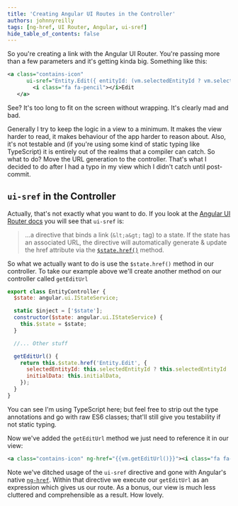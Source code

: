 ```yaml
---
title: 'Creating Angular UI Routes in the Controller'
authors: johnnyreilly
tags: [ng-href, UI Router, Angular, ui-sref]
hide_table_of_contents: false
---
```


So you're creating a link with the Angular UI Router. You're passing more than a few parameters and it's getting kinda big. Something like this:

```xml
<a class="contains-icon"
      ui-sref="Entity.Edit({ entityId: (vm.selectedEntityId ? vm.selectedEntityId: null), initialData: vm.initialData })">
        <i class="fa fa-pencil"></i>Edit
   </a>
```

See? It's too long to fit on the screen without wrapping. It's clearly mad and bad.

Generally I try to keep the logic in a view to a minimum. It makes the view harder to read, it makes behaviour of the app harder to reason about. Also, it's not testable and (if you're using some kind of static typing like TypeScript) it is entirely out of the realms that a compiler can catch. So what to do? Move the URL generation to the controller. That's what I decided to do after I had a typo in my view which I didn't catch until post-commit.

## `ui-sref` in the Controller

Actually, that's not exactly what you want to do. If you look at the [Angular UI Router docs](http://angular-ui.github.io/ui-router/site/#/api/ui.router.state.directive:ui-sref) you will see that `ui-sref` is:

> ...a directive that binds a link (`&lt;a&gt;` tag) to a state. If the state has an associated URL, the directive will automatically generate & update the href attribute via the [`$state.href()`](http://angular-ui.github.io/ui-router/site/#/api/ui.router.state.$state#methods_href) method.

So what we actually want to do is use the `$state.href()` method in our controller. To take our example above we'll create another method on our controller called `getEditUrl`

```js
export class EntityController {
  $state: angular.ui.IStateService;

  static $inject = ['$state'];
  constructor($state: angular.ui.IStateService) {
    this.$state = $state;
  }

  //... Other stuff

  getEditUrl() {
    return this.$state.href('Entity.Edit', {
      selectedEntityId: this.selectedEntityId ? this.selectedEntityId : null,
      initialData: this.initialData,
    });
  }
}
```

You can see I'm using TypeScript here; but feel free to strip out the type annotations and go with raw ES6 classes; that'll still give you testability if not static typing.

Now we've added the `getEditUrl` method we just need to reference it in our view:

```xml
<a class="contains-icon" ng-href="{{vm.getEditUrl()}}"><i class="fa fa-pencil"></i>Edit</a>
```

Note we've ditched usage of the `ui-sref` directive and gone with Angular's native [`ng-href`](https://docs.angularjs.org/api/ng/directive/ngHref). Within that directive we execute our `getEditUrl` as an expression which gives us our route. As a bonus, our view is much less cluttered and comprehensible as a result. How lovely.
